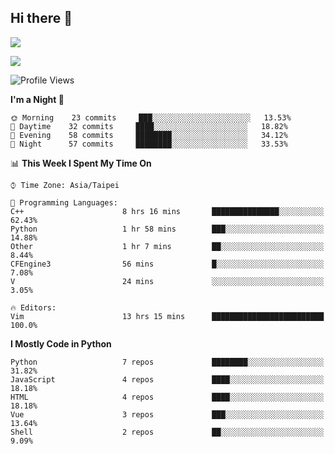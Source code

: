 ## Hi there 👋

![](https://github-readme-stats.vercel.app/api?username=CSY54&theme=nord&show_icons=true)

![](https://github-readme-stats.vercel.app/api/top-langs/?username=CSY54&theme=nord&layout=compact&card_width=445)

<!--START_SECTION:waka-->
![Profile Views](http://img.shields.io/badge/Profile%20Views-1-blue)

**I'm a Night 🦉** 

```text
🌞 Morning    23 commits     ███░░░░░░░░░░░░░░░░░░░░░░   13.53% 
🌆 Daytime    32 commits     ████░░░░░░░░░░░░░░░░░░░░░   18.82% 
🌃 Evening    58 commits     ████████░░░░░░░░░░░░░░░░░   34.12% 
🌙 Night      57 commits     ████████░░░░░░░░░░░░░░░░░   33.53%

```


📊 **This Week I Spent My Time On** 

```text
⌚︎ Time Zone: Asia/Taipei

💬 Programming Languages: 
C++                      8 hrs 16 mins       ███████████████░░░░░░░░░░   62.43% 
Python                   1 hr 58 mins        ███░░░░░░░░░░░░░░░░░░░░░░   14.88% 
Other                    1 hr 7 mins         ██░░░░░░░░░░░░░░░░░░░░░░░   8.44% 
CFEngine3                56 mins             █░░░░░░░░░░░░░░░░░░░░░░░░   7.08% 
V                        24 mins             ░░░░░░░░░░░░░░░░░░░░░░░░░   3.05%

🔥 Editors: 
Vim                      13 hrs 15 mins      █████████████████████████   100.0%

```

**I Mostly Code in Python** 

```text
Python                   7 repos             ████████░░░░░░░░░░░░░░░░░   31.82% 
JavaScript               4 repos             ████░░░░░░░░░░░░░░░░░░░░░   18.18% 
HTML                     4 repos             ████░░░░░░░░░░░░░░░░░░░░░   18.18% 
Vue                      3 repos             ███░░░░░░░░░░░░░░░░░░░░░░   13.64% 
Shell                    2 repos             ██░░░░░░░░░░░░░░░░░░░░░░░   9.09%

```



<!--END_SECTION:waka-->

<!--
**CSY54/CSY54** is a ✨ _special_ ✨ repository because its `README.md` (this file) appears on your GitHub profile.

Here are some ideas to get you started:

- 🔭 I’m currently working on ...
- 🌱 I’m currently learning ...
- 👯 I’m looking to collaborate on ...
- 🤔 I’m looking for help with ...
- 💬 Ask me about ...
- 📫 How to reach me: ...
- 😄 Pronouns: ...
- ⚡ Fun fact: ...
-->
